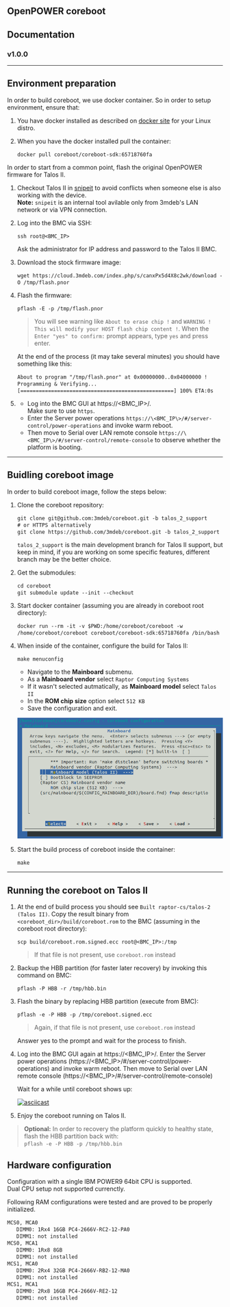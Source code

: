 ## OpenPOWER coreboot

## Documentation

### v1.0.0

---

## Environment preparation

In order to build coreboot, we use docker container. So in order to setup
environment, ensure that:

1. You have docker installed as described on [docker site](https://docs.docker.com/engine/install/)
   for your Linux distro.
2. When you have the docker installed pull the container:

   ```
   docker pull coreboot/coreboot-sdk:65718760fa
   ```

In order to start from a common point, flash the original OpenPOWER firmware
for Talos II.

1. Checkout Talos II in [snipeit](http://snipeit) to avoid conflicts when
   someone else is also working with the device.\
   **Note:** `snipeit` is an internal tool avilable only from 3mdeb's LAN
   network or via VPN connection.

2. Log into the BMC via SSH:

   ```
   ssh root@<BMC_IP>
   ```
   Ask the administrator for IP address and password to the Talos II BMC.

3. Download the stock firmware image:

   ```
   wget https://cloud.3mdeb.com/index.php/s/canxPx5d4X8c2wk/download -O /tmp/flash.pnor
   ```

4. Flash the firmware:

   ```
   pflash -E -p /tmp/flash.pnor
   ```

   > You will see warning like `About to erase chip !` and
   > `WARNING ! This will modify your HOST flash chip content !`. When the
   > `Enter "yes" to confirm:` prompt appears, type `yes` and press enter.

   At the end of the process (it may take several minutes) you should have
   something like this:

   ```
   About to program "/tmp/flash.pnor" at 0x00000000..0x04000000 !
   Programming & Verifying...
   [==================================================] 100% ETA:0s
   ```

5. * Log into the BMC GUI at https://\<BMC_IP\>/.\
     Make sure to use `https`.
   * Enter the Server power operations
     `https://\<BMC_IP\>/#/server-control/power-operations` and invoke
     warm reboot.
   * Then move to Serial over LAN remote console
     `https://\<BMC_IP\>/#/server-control/remote-console` to observe
     whether the platform is booting.

---

## Buidling coreboot image

In order to build coreboot image, follow the steps below:

1. Clone the coreboot repository:

   ```
   git clone git@github.com:3mdeb/coreboot.git -b talos_2_support
   # or HTTPS alternatively
   git clone https://github.com/3mdeb/coreboot.git -b talos_2_support
   ```
   `talos_2_support` is the main development branch for Talos II support,
   but keep in mind, if you are working on some specific features,
   different branch may be the better choice.

2. Get the submodules:

   ```
   cd coreboot
   git submodule update --init --checkout
   ```

3. Start docker container (assuming you are already in coreboot root
   directory):

   ```
   docker run --rm -it -v $PWD:/home/coreboot/coreboot -w /home/coreboot/coreboot coreboot/coreboot-sdk:65718760fa /bin/bash
   ```

4. When inside of the container, configure the build for Talos II:

   ```
   make menuconfig
   ```

   * Navigate to the **Mainboard** submenu.
   * As a **Mainboard vendor** select `Raptor Computing Systems`
   * If it wasn't selected autmatically, as **Mainboard model** select `Talos II`
   * In the **ROM chip size** option select `512 KB`
   * Save the configuration and exit.

   ![](../images/cb_menuconfig.png)

5. Start the build process of coreboot inside the container:

   ```
   make
   ```

---

## Running the coreboot on Talos II

1. At the end of build process you should see `Built raptor-cs/talos-2 (Talos II)`.
   Copy the result binary from `<coreboot_dir>/build/coreboot.rom` to the BMC
   (assuming in the coreboot root directory):

   ```
   scp build/coreboot.rom.signed.ecc root@<BMC_IP>:/tmp
   ```
   > If that file is not present, use `coreboot.rom` instead

2. Backup the HBB partition (for faster later recovery) by invoking this
   command on BMC:

   ```
   pflash -P HBB -r /tmp/hbb.bin
   ```

3. Flash the binary by replacing HBB partition (execute from BMC):

   ```
   pflash -e -P HBB -p /tmp/coreboot.signed.ecc
   ```
   > Again, if that file is not present, use `coreboot.rom` instead

   Answer yes to the prompt and wait for the process to finish.

4. Log into the BMC GUI again at https://\<BMC_IP\>/. Enter the Server power
   operations (https://\<BMC_IP\>/#/server-control/power-operations) and invoke
   warm reboot. Then move to Serial over LAN remote console
   (https://\<BMC_IP\>/#/server-control/remote-console)

   Wait for a while until coreboot shows up:

   [![asciicast](https://asciinema.org/a/OTEPFRHlasyXQI2eRBLso0AB0.svg)](https://asciinema.org/a/OTEPFRHlasyXQI2eRBLso0AB0)

5. Enjoy the coreboot running on Talos II.

> **Optional:** In order to recovery the platform quickly to healthy state, flash
> the HBB partition back with: \
> `pflash -e -P HBB -p /tmp/hbb.bin`

## Hardware configuration

Configuration with a single IBM POWER9 64bit CPU is supported. \
Dual CPU setup not supported currenctly.

Following RAM configurations were tested and are proved to be properly initialized.
   ```
   MCS0, MCA0
      DIMM0: 1Rx4 16GB PC4-2666V-RC2-12-PA0
      DIMM1: not installed
   MCS0, MCA1
      DIMM0: 1Rx8 8GB
      DIMM1: not installed
   MCS1, MCA0
      DIMM0: 2Rx4 32GB PC4-2666V-RB2-12-MA0
      DIMM1: not installed
   MCS1, MCA1
      DIMM0: 2Rx8 16GB PC4-2666V-RE2-12
      DIMM1: not installed
   ```
